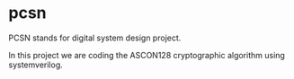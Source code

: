 # pcsn

PCSN stands for digital system design project. 

In this project we are coding the ASCON128 cryptographic algorithm using systemverilog.
